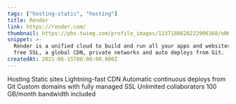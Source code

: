 ```yaml
---
tags: ["hosting-static", "hosting"]
title: Render
link: https://render.com/
thumbnail: https://pbs.twimg.com/profile_images/1337188620222906368/oNKK_fVe_400x400.jpg
snippet: >-
  Render is a unified cloud to build and run all your apps and websites with
  free SSL, a global CDN, private networks and auto deploys from Git.
createdAt: 2021-06-15T00:00:00.000Z
---
```

Hosting Static sites
Lightning-fast CDN
Automatic continuous deploys from Git
Custom domains with fully managed SSL
Unlimited collaborators
100 GB/month bandwidth included